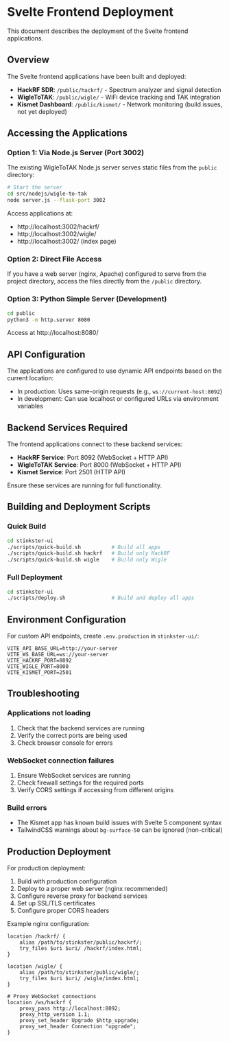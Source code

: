 # Svelte Frontend Deployment

This document describes the deployment of the Svelte frontend applications.

## Overview

The Svelte frontend applications have been built and deployed:

- **HackRF SDR**: `/public/hackrf/` - Spectrum analyzer and signal detection
- **WigleToTAK**: `/public/wigle/` - WiFi device tracking and TAK integration  
- **Kismet Dashboard**: `/public/kismet/` - Network monitoring (build issues, not yet deployed)

## Accessing the Applications

### Option 1: Via Node.js Server (Port 3002)

The existing WigleToTAK Node.js server serves static files from the `public` directory:

```bash
# Start the server
cd src/nodejs/wigle-to-tak
node server.js --flask-port 3002
```

Access applications at:
- http://localhost:3002/hackrf/
- http://localhost:3002/wigle/
- http://localhost:3002/ (index page)

### Option 2: Direct File Access

If you have a web server (nginx, Apache) configured to serve from the project directory, access the files directly from the `/public` directory.

### Option 3: Python Simple Server (Development)

```bash
cd public
python3 -m http.server 8080
```

Access at http://localhost:8080/

## API Configuration

The applications are configured to use dynamic API endpoints based on the current location:

- In production: Uses same-origin requests (e.g., `ws://current-host:8092`)
- In development: Can use localhost or configured URLs via environment variables

## Backend Services Required

The frontend applications connect to these backend services:

- **HackRF Service**: Port 8092 (WebSocket + HTTP API)
- **WigleToTAK Service**: Port 8000 (WebSocket + HTTP API)  
- **Kismet Service**: Port 2501 (HTTP API)

Ensure these services are running for full functionality.

## Building and Deployment Scripts

### Quick Build

```bash
cd stinkster-ui
./scripts/quick-build.sh          # Build all apps
./scripts/quick-build.sh hackrf   # Build only HackRF
./scripts/quick-build.sh wigle    # Build only Wigle
```

### Full Deployment

```bash
cd stinkster-ui
./scripts/deploy.sh               # Build and deploy all apps
```

## Environment Configuration

For custom API endpoints, create `.env.production` in `stinkster-ui/`:

```env
VITE_API_BASE_URL=http://your-server
VITE_WS_BASE_URL=ws://your-server
VITE_HACKRF_PORT=8092
VITE_WIGLE_PORT=8000
VITE_KISMET_PORT=2501
```

## Troubleshooting

### Applications not loading
1. Check that the backend services are running
2. Verify the correct ports are being used
3. Check browser console for errors

### WebSocket connection failures
1. Ensure WebSocket services are running
2. Check firewall settings for the required ports
3. Verify CORS settings if accessing from different origins

### Build errors
- The Kismet app has known build issues with Svelte 5 component syntax
- TailwindCSS warnings about `bg-surface-50` can be ignored (non-critical)

## Production Deployment

For production deployment:

1. Build with production configuration
2. Deploy to a proper web server (nginx recommended)
3. Configure reverse proxy for backend services
4. Set up SSL/TLS certificates
5. Configure proper CORS headers

Example nginx configuration:

```nginx
location /hackrf/ {
    alias /path/to/stinkster/public/hackrf/;
    try_files $uri $uri/ /hackrf/index.html;
}

location /wigle/ {
    alias /path/to/stinkster/public/wigle/;
    try_files $uri $uri/ /wigle/index.html;
}

# Proxy WebSocket connections
location /ws/hackrf {
    proxy_pass http://localhost:8092;
    proxy_http_version 1.1;
    proxy_set_header Upgrade $http_upgrade;
    proxy_set_header Connection "upgrade";
}
```